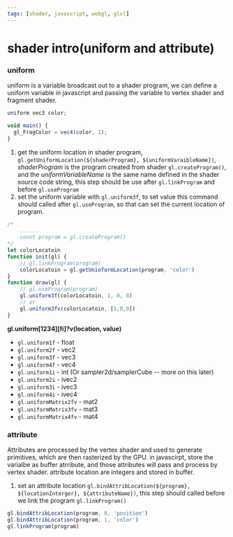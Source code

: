 ```yaml
---
tags: [shader, javascript, webgl, glsl]
---
```

# shader intro(uniform and attribute)

### uniform
uniform is a variable broadcast out to a shader program, we can define a uniform variable in javascript and passing the variable to vertex shader and fragment shader.

```javascript
uniform vec3 color;

void main() {
  gl_FragColor = vec4(color, 1);
}
```

1. get the uniform location in shader program, `gl.getUniformLocation(${shaderProgram}, ${uniformVaraibleName})`, *shaderProgram* is the program created from shader `gl.createProgram()`, and the *uniformVariableName* is the same name defined in the shader source code string, this step should be use after `gl.linkProgram` and before `gl.useProgram`
2. set the uniform variable with `gl.uniform3f`, to set value this command should called after `gl.useProgram`, so that can set the current location of program.

```javascript
/*
    ......
    const program = gl.createProgram()
*/
let colorLocatoin
function init(gl) {
    // gl.linkProgram(program)
    colorLocatoin = gl.getUnioformLocation(program, 'color')
}
function draw(gl) {
    // gl.useProgram(program)
    gl.uniform3f(colorLocatoin, 1, 0, 0)
    // or
    gl.uniform3fv(colorLocatoin, [1,0,0])
}
```

**gl.uniform[1234][fi]?v(location, value)**
- `gl.uniform1f` - float
- `gl.uniform2f` - vec2
- `gl.uniform3f` - vec3
- `gl.uniform4f` - vec4
- `gl.uniform1i` - int (Or sampler2d/samplerCube -- more on this later)
- `gl.uniform2i` - ivec2
- `gl.uniform3i` - ivec3
- `gl.uniform4i` - ivec4
- `gl.uniformMatrix2fv` - mat2
- `gl.uniformMatrix3fv` - mat3
- `gl.uniformMatrix4fv` - mat4




### attribute
Attributes are processed by the vertex shader and used to generate primitives, which are then rasterized by the GPU.
in javascirpt, store the varialbe as buffer atrribute, and those attributes will pass and process by vertex shader. attribute location are integers and stored in buffer.

1. set an attribute location `gl.bindAttribLocation(${program}, ${locationInterger}, ${attributeName})`, this step should called before we link the program `gl.linkProgram()`

```javascript
gl.bindAttribLocation(program, 0, 'position')
gl.bindAttribLocation(program, 1, 'color')
gl.linkProgram(program)
```